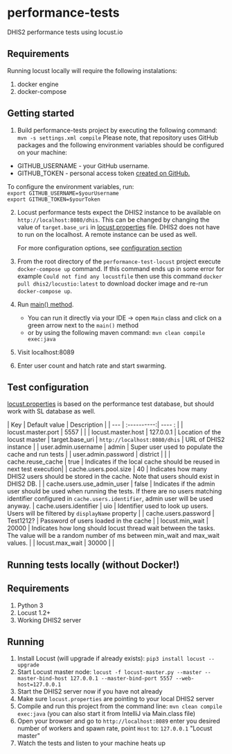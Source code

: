 # performance-tests
DHIS2 performance tests using locust.io 

## Requirements
Running locust locally will require the following instalations: 
1. docker engine
2. docker-compose

## Getting started

1. Build performance-tests project by executing the following command: `mvn -s settings.xml compile`
Please note, that repository uses GitHub packages and the following environment variables should be configured on your machine: 

- GITHUB_USERNAME - your GitHub username. 
- GITHUB_TOKEN - personal access token [created on GitHub.](https://help.github.com/en/github/authenticating-to-github/creating-a-personal-access-token-for-the-command-line)

To configure the environment variables, run:   
`export GITHUB_USERNAME=$yourUsername`  
`export GITHUB_TOKEN=$yourToken`
	
2. Locust performance tests expect the DHIS2 instance to be available on `http://localhost:8080/dhis`. This can be changed 
   by changing the value of `target.base_uri` in [locust.properties](src/main/resources/locust.properties) 
   file. DHIS2 does not have to run on the localhost. A remote instance can be used as well.
   
   For more configuration options, see [configuration section](#test-configuration)
   
3. From the root directory of the `performance-test-locust` project execute `docker-compose up` command. If this command ends up in some error for example
`Could not find any locustfile` then use this command `docker pull dhis2/locustio:latest` to download docker image and re-run `docker-compose up`.

4. Run [main() method](src/main/java/org/hisp/dhis/Main.java).
    - You can run it directly via your IDE -> open `Main` class and click on a green arrow next to the `main()` method 
    - or by using the following maven command: `mvn clean compile exec:java`
    
5. Visit localhost:8089

6. Enter user count and hatch rate and start swarming. 	

## Test configuration

[locust.properties](src/main/resources/locust.properties) is based on the performance test database, but should work with SL database as well. 

| Key | Default value | Description |
| --- | :----------:| ---- : |
| locust.master.port | 5557 | |
| locust.master.host | 127.0.0.1 | Location of the locust master
| target.base_uri |  `http://localhost:8080/dhis` | URL of DHIS2 instance | 
| user.admin.username | admin | Super user used to populate the cache and run tests |
| user.admin.password | district | |
| cache.reuse_cache | true | Indicates if the local cache should be reused in next test execution|
| cache.users.pool.size | 40 | Indicates how many DHIS2 users should be stored in the cache. Note that users should exist in DHIS2 DB.  |
| cache.users.use_admin_user | false | Indicates if the admin user should be used when running the tests. If there are no users matching identifier configured in `cache.users.identifier`, admin user will be used anyway.
| cache.users.identifier | uio | Identifier used to look up users. Users will be filtered by `displayName` property |
| cache.users.password | Test1212? | Password of users loaded in the cache | 
| locust.min_wait | 20000 | Indicates how long should locust thread wait between the tasks. The value will be a random number of ms between min_wait and max_wait values. |
| locust.max_wait | 30000 |  | 




## Running tests locally (without Docker!)

## Requirements
1. Python 3
2. Locust 1.2+
3. Working DHIS2 server

## Running
1. Install Locust (will upgrade if already exists): `pip3 install locust --upgrade`
2. Start Locust master node: `locust -f locust-master.py --master --master-bind-host 127.0.0.1 --master-bind-port 5557 --web-host=127.0.0.1`
3. Start the DHIS2 server now if you have not already
3. Make sure `locust.properties` are pointing to your local DHIS2 server
4. Compile and run this project from the command line: `mvn clean compile exec:java` (you can also start it from IntelliJ via Main.class file)
5. Open your browser and go to `http://localhost:8089` enter you desired number of workers and spawn rate, point `Host` to: `127.0.0.1` "Locust master"
6. Watch the tests and listen to your machine heats up